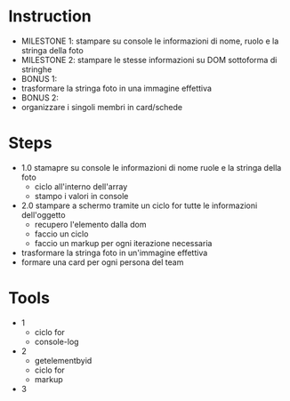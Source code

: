 # Instruction
- MILESTONE 1:
 stampare su console le informazioni di nome, ruolo e la stringa della foto
- MILESTONE 2:
  stampare le stesse informazioni su DOM sottoforma di stringhe
- BONUS 1:
- trasformare la stringa foto in una immagine effettiva
- BONUS 2:
- organizzare i singoli membri in card/schede


# Steps
- 1.0 stamapre su console le informazioni di nome ruole e la stringa della foto 
    - ciclo all'interno dell'array
    - stampo i valori in console
- 2.0 stampare a schermo tramite un ciclo for tutte le informazioni dell'oggetto
   - recupero l'elemento dalla dom 
   - faccio un ciclo 
   - faccio un markup per ogni iterazione necessaria
- trasformare la stringa foto in un'immagine effettiva
- formare una card per ogni persona del team


# Tools
- 1 
    - ciclo for
    - console-log
- 2 
    - getelementbyid
    - ciclo for
    - markup
- 3    